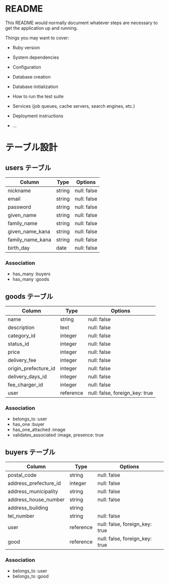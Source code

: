 # README

This README would normally document whatever steps are necessary to get the
application up and running.

Things you may want to cover:

* Ruby version

* System dependencies

* Configuration

* Database creation

* Database initialization

* How to run the test suite

* Services (job queues, cache servers, search engines, etc.)

* Deployment instructions

* ...

# テーブル設計

## users テーブル

| Column           | Type   | Options     |
| ---------------- | ------ | ----------- |
| nickname         | string | null: false |
| email            | string | null: false |
| password         | string | null: false |
| given_name       | string | null: false |
| family_name      | string | null: false |
| given_name_kana  | string | null: false |
| family_name_kana | string | null: false |
| birth_day        | date   | null: false |


### Association

- has_many :buyers
- has_many :goods


## goods テーブル

| Column               | Type   | Options     |
| -------------------- | ------ | ----------- |
| name                 | string    | null: false |
| description          | text      | null: false |
| category_id          | integer   | null: false |
| status_id            | integer   | null: false |
| price                | integer   | null: false |
| delivery_fee         | integer   | null: false |
| origin_prefecture_id | integer   | null: false |
| delivery_days_id     | integer   | null: false |
| fee_charger_id       | integer   | null: false |
| user                 | reference | null: false, foreign_key: true |


### Association

- belongs_to       :user
- has_one          :buyer
- has_one_attached :image
- validates_associated :image, presence: true


## buyers テーブル

| Column                | Type      | Options     |
| --------------------- | --------- | ----------- |
| postal_code           | string    | null: false |
| address_prefecture_id | integer   | null: false |
| address_municipality  | string    | null: false |
| address_house_number  | string    | null: false |
| address_building      | string    |             |
| tel_number            | string    | null: false |
| user                  | reference | null: false, foreign_key: true |
| good                  | reference | null: false, foreign_key: true |


### Association

- belongs_to :user
- belongs_to :good
